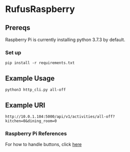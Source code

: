 # RufusRaspberry

## Prereqs

Raspberry Pi is currently installing python 3.7.3 by default.

### Set up

```
pip install -r requirements.txt
```

## Example Usage

```
python3 http_cli.py all-off

```

## Example URI

```
http://10.0.1.104:5000/api/v1/activities/all-off?kitchen=0&dining_room=0
```

### Raspberry Pi References

For how to handle buttons, click [here](https://gpiozero.readthedocs.io/en/stable/recipes.html#button)
